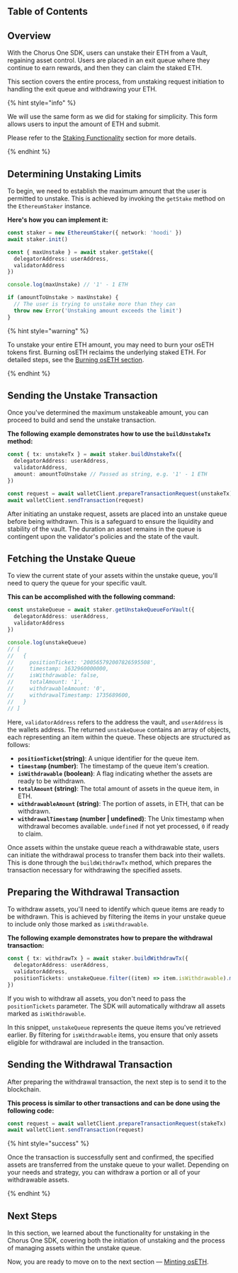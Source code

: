 ## Table of Contents

## Overview

With the Chorus One SDK, users can unstake their ETH from a Vault, regaining asset control. Users are placed in an exit queue where they continue to earn rewards, and then they can claim the staked ETH.

This section covers the entire process, from unstaking request initiation to handling the exit queue and withdrawing your ETH.

{% hint style="info" %}

We will use the same form as we did for staking for simplicity. This form allows users to input the amount of ETH and submit.

Please refer to the [Staking Functionality][stake-section] section for more details.

{% endhint %}

## Determining Unstaking Limits

To begin, we need to establish the maximum amount that the user is permitted to unstake. This is achieved by invoking the `getStake` method on the `EthereumStaker` instance.

**Here's how you can implement it:**

```typescript
const staker = new EthereumStaker({ network: 'hoodi' })
await staker.init()

const { maxUnstake } = await staker.getStake({
  delegatorAddress: userAddress,
  validatorAddress
})

console.log(maxUnstake) // '1' - 1 ETH

if (amountToUnstake > maxUnstake) {
  // The user is trying to unstake more than they can
  throw new Error('Unstaking amount exceeds the limit')
}
```

{% hint style="warning" %}

To unstake your entire ETH amount, you may need to burn your osETH tokens first. Burning osETH reclaims the underlying staked ETH. For detailed steps, see the [Burning osETH section][burn].

{% endhint %}

## Sending the Unstake Transaction

Once you've determined the maximum unstakeable amount, you can proceed to build and send the unstake transaction.

**The following example demonstrates how to use the `buildUnstakeTx` method:**

```typescript
const { tx: unstakeTx } = await staker.buildUnstakeTx({
  delegatorAddress: userAddress,
  validatorAddress,
  amount: amountToUnstake // Passed as string, e.g. '1' - 1 ETH
})

const request = await walletClient.prepareTransactionRequest(unstakeTx)
await walletClient.sendTransaction(request)
```

After initiating an unstake request, assets are placed into an unstake queue before being withdrawn. This is a safeguard to ensure the liquidity and stability of the vault. The duration an asset remains in the queue is contingent upon the validator's policies and the state of the vault.

## Fetching the Unstake Queue

To view the current state of your assets within the unstake queue, you'll need to query the queue for your specific vault.

**This can be accomplished with the following command:**

```typescript
const unstakeQueue = await staker.getUnstakeQueueForVault({
  delegatorAddress: userAddress,
  validatorAddress
})

console.log(unstakeQueue)
// [
//   {
//     positionTicket: '200565792007826595508',
//     timestamp: 1632960000000,
//     isWithdrawable: false,
//     totalAmount: '1',
//     withdrawableAmount: '0',
//     withdrawalTimestamp: 1735689600,
//   }
// ]
```

Here, `validatorAddress` refers to the address the vault, and `userAddress` is the wallets address. The returned `unstakeQueue` contains an array of objects, each representing an item within the queue. These objects are structured as follows:

- **`positionTicket`(string)**: A unique identifier for the queue item.
- **`timestamp` (number)**: The timestamp of the queue item's creation.
- **`isWithdrawable` (boolean)**: A flag indicating whether the assets are ready to be withdrawn.
- **`totalAmount` (string)**: The total amount of assets in the queue item, in ETH.
- **`withdrawableAmount` (string)**: The portion of assets, in ETH, that can be withdrawn.
- **`withdrawalTimestamp` (number | undefined)**: The Unix timestamp when withdrawal becomes available. `undefined` if not yet processed, `0` if ready to claim.

Once assets within the unstake queue reach a withdrawable state, users can initiate the withdrawal process to transfer them back into their wallets. This is done through the `buildWithdrawTx` method, which prepares the transaction necessary for withdrawing the specified assets.

## Preparing the Withdrawal Transaction

To withdraw assets, you'll need to identify which queue items are ready to be withdrawn. This is achieved by filtering the items in your unstake queue to include only those marked as `isWithdrawable`.

**The following example demonstrates how to prepare the withdrawal transaction:**

```typescript
const { tx: withdrawTx } = await staker.buildWithdrawTx({
  delegatorAddress: userAddress,
  validatorAddress,
  positionTickets: unstakeQueue.filter((item) => item.isWithdrawable).map((item) => item.positionTicket)
})
```

If you wish to withdraw all assets, you don't need to pass the `positionTickets` parameter. The SDK will automatically withdraw all assets marked as `isWithdrawable`.

In this snippet, `unstakeQueue` represents the queue items you've retrieved earlier. By filtering for `isWithdrawable` items, you ensure that only assets eligible for withdrawal are included in the transaction.

## Sending the Withdrawal Transaction

After preparing the withdrawal transaction, the next step is to send it to the blockchain.

**This process is similar to other transactions and can be done using the following code:**

```typescript
const request = await walletClient.prepareTransactionRequest(stakeTx)
await walletClient.sendTransaction(request)
```

{% hint style="success" %}

Once the transaction is successfully sent and confirmed, the specified assets are transferred from the unstake queue to your wallet. Depending on your needs and strategy, you can withdraw a portion or all of your withdrawable assets.

{% endhint %}

## Next Steps

In this section, we learned about the functionality for unstaking in the Chorus One SDK, covering both the initiation of unstaking and the process of managing assets within the unstake queue.

Now, you are ready to move on to the next section — [Minting osETH][mint].

[stake-section]: 3-staking.md
[mint]: 5-minting-os-eth.md
[burn]: 6-burning-os-eth.md
